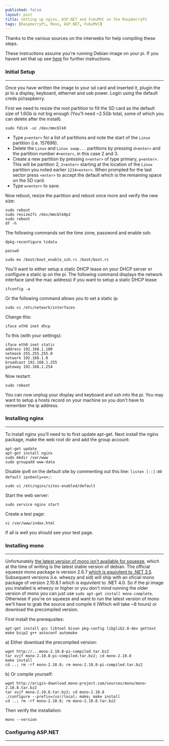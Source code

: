 ```yaml
---
published: false
layout: post
title: Setting up nginx, ASP.NET and FubuMVC on the RaspberryPi
tags: [RaspberryPi, Mono, ASP.NET, FubuMVC]
---
```


Thanks to the various sources on the interwebs for help compiling these steps.

These instructions assume you're running Debian image on your pi. If you havent set that up see [here](http://www.raspberrypi.org/downloads) for further instructions. 

### Initial Setup ###
--------

Once you have written the image to your sd card and inserted it, plugin the pi to a display, keyboard, ethernet and usb power. Login using the default creds pi/raspberry. 

First we need to resize the root partition to fill the SD card as the default size of 1.6Gb is not big enough (You'll need ~2.5Gb total, some of which you can delete after the install). 

    sudo fdisk -uc /dev/mmcblk0
    
* Type `p<enter>` for a list of partitions and note the start of the `Linux` partition (i.e. 157696). 
* Delete the `Linux` and `Linux swap...` partitions by pressing `d<enter>` and the partition number `#<enter>`, in this case 2 and 3.
* Create a new partition by pressing `n<enter>` of type primary, `p<enter>`. This will be partition 2, `2<enter>` starting at the location of the `Linux` partition you noted earlier `1234<enter>`. When prompted for the last sector press `<enter>` to accept the default which is the remaining space on the SD card.
* Type `w<enter>` to save.

Now reboot, resize the partition and reboot once more and verify the new size:

    sudo reboot
    sudo resize2fs /dev/mmcblk0p2
    sudo reboot
    df -h

The following commands set the time zone, password and enable ssh:

    dpkg-reconfigure tzdata

    passwd
    
    sudo mv /boot/boot_enable_ssh.rc /boot/boot.rc

You'll want to either setup a static DHCP lease on your DHCP server or configure a static ip on the pi. The following command displays the network interface (and the mac address) if you want to setup a static DHCP lease:

    ifconfig -a
    
Or the following command allows you to set a static ip:

    sudo vi /etc/network/interfaces
    
Change this:

    iface eth0 inet dhcp
    
To this (with your settings):

    iface eth0 inet static
    address 192.168.1.100
    netmask 255.255.255.0
    network 192.168.1.0
    broadcast 192.168.1.255
    gateway 192.168.1.254

Now restart:

    sudo reboot

You can now unplug your display and keyboard and ssh into the pi. You may want to setup a hosts record on your machine so you don't have to remember the ip address.

### Installing nginx ###
-------

To install nginx you'll need to to first update apt-get. Next install the nginx package, make the web root dir and add the group account:

    apt-get update
    apt-get install nginx
    sudo mkdir /var/www
    sudo groupadd www-data
    
Disable ipv6 on the default site by commenting out this line: `listen [::]:80 default ipv6only=on;`:

    sudo vi /etc/nginx/sites-enabled/default
    
Start the web server:
    
    sudo service nginx start
    
Create a test page:

    vi /var/www/index.html
    
If all is well you should see your test page.

### Installing mono ###
-------

Unfortunately [the latest version of mono isn't available for squeeze](http://mono-project.com/DistroPackages/Debian), which at the time of writing is the latest stable version of debian. The official squeeze mono package is version 2.6.7 [which is equivilent to .NET 3.5](http://en.wikipedia.org/wiki/Mono_(software)#History). Subsequent versions (i.e. wheezy and sid) will ship with an oficial mono package of version 2.10.8.1 which is equivilent to .NET 4.0. So if the pi image you installed is wheezy or higher or you don't mind running the older version of mono you can just use `sudo apt-get install mono-complete`. Otherwise if you're on squeeze and want to run the latest version of mono we'll have to grab the source and compile it (Which will take ~8 hours) or download the precompiled version.

First install the prerequsites:

    apt-get install gcc libtool bison pkg-config libglib2.0-dev gettext make bzip2 g++ autoconf automake

a) Either download the precompiled version:

    wget http://...mono-2.10.8-pi-compiled.tar.bz2
    tar xvjf mono-2.10.8-pi-compiled.tar.bz2; cd mono-2.10.8
    make install
    cd ..; rm -rf mono-2.10.8; rm mono-2.10.8-pi-compiled.tar.bz2

b) Or compile yourself:

    wget http://origin-download.mono-project.com/sources/mono/mono-2.10.8.tar.bz2
    tar xvjf mono-2.10.8.tar.bz2; cd mono-2.10.8
    ./configure --prefix=/usr/local; make; make install
    cd ..; rm -rf mono-2.10.8; rm mono-2.10.8.tar.bz2

Then verify the installation:

    mono --version

### Configuring ASP.NET ###
-------